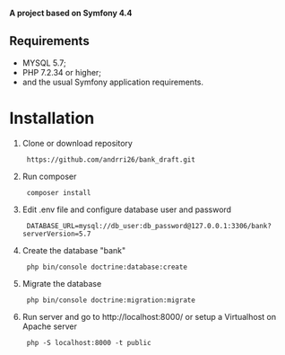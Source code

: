**A project based on Symfony 4.4**

Requirements
-----------------
* MYSQL 5.7;
* PHP 7.2.34 or higher;
* and the usual Symfony application requirements.

Installation
========================

1. Clone or download repository

        https://github.com/andrri26/bank_draft.git

2. Run composer

	    composer install

3. Edit .env file and configure database user and password

	    DATABASE_URL=mysql://db_user:db_password@127.0.0.1:3306/bank?serverVersion=5.7

4. Create the database "bank"

        php bin/console doctrine:database:create
    
5. Migrate the database

        php bin/console doctrine:migration:migrate
    
6. Run server and go to http://localhost:8000/ or setup a Virtualhost on Apache server
    
        php -S localhost:8000 -t public
        
